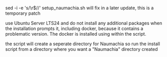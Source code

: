 sed -i -e 's/\r$//' setup_naumachia.sh
will fix in a later update, this is a temporary patch

use Ubuntu Server LTS24 and do not install any additional packages when the installation prompts it, including docker, because it contains a problematic version. The docker is installed using within the script.

the script will create a seperate directory for Naumachia so run the install script from a directory where you want a "Naumachia" directory created
